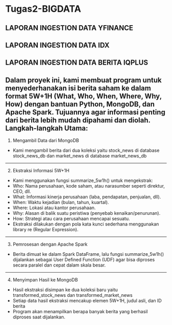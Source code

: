 # Tugas2-BIGDATA

LAPORAN INGESTION DATA YFINANCE
---
LAPORAN INGESTION DATA IDX
---
LAPORAN INGESTION DATA BERITA IQPLUS
---
Dalam proyek ini, kami membuat program untuk menyederhanakan isi berita saham ke dalam format 5W+1H (What, Who, When, Where, Why, How) dengan bantuan Python, MongoDB, dan Apache Spark. Tujuannya agar informasi penting dari berita lebih mudah dipahami dan diolah. Langkah-langkah Utama:
---
1. Mengambil Data dari MongoDB
- Kami mengambil berita dari dua koleksi yaitu stock_news di database stock_news_db dan market_news di database market_news_db
---
2. Ekstraksi Informasi 5W+1H
- Kami menggunakan fungsi summarize_5w1h() untuk mengekstrak:
- Who: Nama perusahaan, kode saham, atau narasumber seperti direktur, CEO, dll.
- What: Informasi kinerja perusahaan (laba, pendapatan, penjualan, dll).
- When: Waktu kejadian (bulan, tahun, kuartal).
- Where: Lokasi atau kantor perusahaan.
- Why: Alasan di balik suatu peristiwa (penyebab kenaikan/penurunan).
- How: Strategi atau cara perusahaan mencapai sesuatu.
- Ekstraksi dilakukan dengan pola kata kunci sederhana menggunakan library re (Regular Expression).
---
3. Pemrosesan dengan Apache Spark
- Berita dimuat ke dalam Spark DataFrame, lalu fungsi summarize_5w1h() dijalankan sebagai User Defined Function (UDF) agar bisa diproses secara paralel dan cepat dalam skala besar.
---
4. Menyimpan Hasil ke MongoDB
- Hasil ekstraksi disimpan ke dua koleksi baru yaitu transformed_stock_news dan transformed_market_news
- Setiap data hasil ekstraksi mencakup elemen 5W+1H, judul asli, dan ID berita
- Program akan menampilkan berapa banyak berita yang berhasil diproses saat dijalankan.
